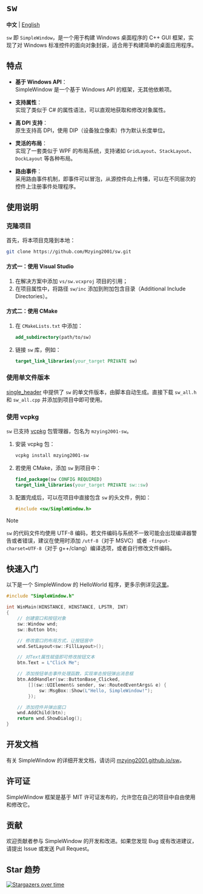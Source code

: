 # `sw`

**中文** | [English](./README.en.md)

`sw` 即 `SimpleWindow`，是一个用于构建 Windows 桌面程序的 C++ GUI 框架，实现了对 Windows 标准控件的面向对象封装，适合用于构建简单的桌面应用程序。

## 特点

+ **基于 Windows API**：  
  SimpleWindow 是一个基于 Windows API 的框架，无其他依赖项。

+ **支持属性**：  
  实现了类似于 C# 的属性语法，可以直观地获取和修改对象属性。

+ **高 DPI 支持**：  
  原生支持高 DPI，使用 DIP（设备独立像素）作为默认长度单位。

+ **灵活的布局**：  
  实现了一套类似于 WPF 的布局系统，支持诸如 `GridLayout`、`StackLayout`、`DockLayout` 等各种布局。

+ **路由事件**：  
  采用路由事件机制，即事件可以冒泡，从源控件向上传播，可以在不同层次的控件上注册事件处理程序。

## 使用说明

### 克隆项目

首先，将本项目克隆到本地：

```bash
git clone https://github.com/Mzying2001/sw.git
```

#### 方式一：使用 Visual Studio

1. 在解决方案中添加 `vs/sw.vcxproj` 项目的引用；
2. 在项目属性中，将路径 `sw/inc` 添加到附加包含目录（Additional Include Directories）。

#### 方式二：使用 CMake

1. 在 `CMakeLists.txt` 中添加：

    ```cmake
    add_subdirectory(path/to/sw)
    ```

2. 链接 `sw` 库，例如：

   ```cmake
   target_link_libraries(your_target PRIVATE sw)
   ```

### 使用单文件版本

[single_header](https://github.com/Mzying2001/sw/tree/main/single_header) 中提供了 `sw` 的单文件版本，由脚本自动生成。直接下载 `sw_all.h` 和 `sw_all.cpp` 并添加到项目中即可使用。

### 使用 vcpkg

`sw` 已支持 [vcpkg](https://github.com/microsoft/vcpkg) 包管理器，包名为 `mzying2001-sw`。

1. 安装 vcpkg 包：

   ```bash
   vcpkg install mzying2001-sw
   ```

2. 若使用 CMake，添加 `sw` 到项目中：

   ```cmake
   find_package(sw CONFIG REQUIRED)
   target_link_libraries(your_target PRIVATE sw::sw)
   ```

3. 配置完成后，可以在项目中直接包含 `sw` 的头文件，例如：

   ```cpp
   #include <sw/SimpleWindow.h>
   ```

> [!NOTE]
> `sw` 的代码文件均使用 UTF-8 编码，若文件编码与系统不一致可能会出现编译器警告或者错误，建议在使用时添加 `/utf-8`（对于 MSVC）或者 `-finput-charset=UTF-8`（对于 g++/clang）编译选项，或者自行修改文件编码。

## 快速入门

以下是一个 SimpleWindow 的 HelloWorld 程序，更多示例详见[这里](https://github.com/Mzying2001/sw/tree/main/examples)。

```cpp
#include "SimpleWindow.h"

int WinMain(HINSTANCE, HINSTANCE, LPSTR, INT)
{
    // 创建窗口和按钮对象
    sw::Window wnd;
    sw::Button btn;

    // 修改窗口的布局方式，让按钮居中
    wnd.SetLayout<sw::FillLayout>();

    // 对Text属性赋值即可修改按钮文本
    btn.Text = L"Click Me";

    // 添加按钮单击事件处理函数，实现单击按钮弹出消息框
    btn.AddHandler(sw::ButtonBase_Clicked,
        [](sw::UIElement& sender, sw::RoutedEventArgs& e) {
            sw::MsgBox::Show(L"Hello, SimpleWindow!");
        });

    // 添加控件并弹出窗口
    wnd.AddChild(btn);
    return wnd.ShowDialog();
}
```

## 开发文档

有关 SimpleWindow 的详细开发文档，请访问 [mzying2001.github.io/sw](https://mzying2001.github.io/sw)。

## 许可证

SimpleWindow 框架是基于 MIT 许可证发布的，允许您在自己的项目中自由使用和修改它。

## 贡献

欢迎贡献者参与 SimpleWindow 的开发和改进。如果您发现 Bug 或有改进建议，请提出 Issue 或发送 Pull Request。

## Star 趋势

[![Stargazers over time](https://starchart.cc/Mzying2001/sw.svg?variant=adaptive)](https://starchart.cc/Mzying2001/sw)
